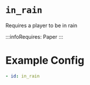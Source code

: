 # `in_rain`

Requires a player to be in rain

:::infoRequires:
Paper
:::
# Example Config
```yaml
- id: in_rain
```

